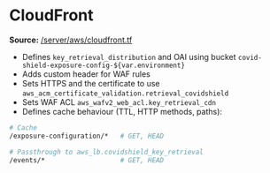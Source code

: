 # CloudFront
**Source:** [/server/aws/cloudfront.tf](https://github.com/cds-snc/covid-alert-server-staging-terraform/blob/master/server/aws/cloudfront.tf)

- Defines `key_retrieval_distribution` and OAI using bucket `covid-shield-exposure-config-${var.environment}`
- Adds custom header for WAF rules
- Sets HTTPS and the certificate to use `aws_acm_certificate_validation.retrieval_covidshield`
- Sets WAF ACL `aws_wafv2_web_acl.key_retrieval_cdn`
- Defines cache behaviour (TTL, HTTP methods, paths):
```sh
# Cache
/exposure-configuration/*   # GET, HEAD

# Passthrough to aws_lb.covidshield_key_retrieval
/events/*                   # GET, HEAD
```